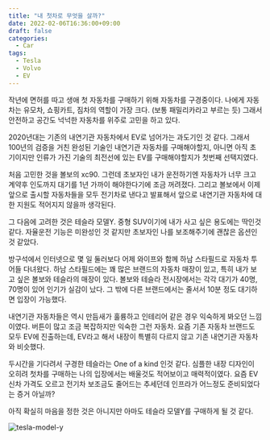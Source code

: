```yaml
---
title: "내 첫차로 무엇을 살까?"
date: 2022-02-06T16:36:00+09:00
draft: false
categories:
  - Car
tags:
  - Tesla
  - Volvo
  - EV
---
```


작년에 면허를 따고 생애 첫 자동차를 구매하기 위해 자동차를 구경중이다.
나에게 자동차는 유모차, 쇼핑카트, 짐차의 역할이 가장 크다. (보통 패밀리카라고 부르는 듯)
그래서 안전하고 공간도 넉넉한 자동차를 위주로 고민을 하고 있다.

2020년대는 기존의 내연기관 자동차에서 EV로 넘어가는 과도기인 것 같다.
그래서 100년의 검증을 거친 완성된 기술인 내연기관 자동차를 구매해야할지,
아니면 아직 초기이지만 인류가 가진 기술의 최전선에 있는 EV를 구매해야할지가 첫번째 선택지였다.

처음 고민한 것을 볼보의 xc90. 그런데 초보자인 내가 운전하기엔 자동차가 너무 크고 계약후 인도까지 대기를 1년 가까이 해야한다기에 조금 꺼려졌다.
그리고 볼보에서 이제 앞으로 출시할 자동차들을 모두 전기차로 낸다고 발표해서 앞으로 내연기관 자동차에 대한 지원도 적어지지 않을까 생각된다.

그 다음에 고려한 것은 테슬라 모델Y. 중형 SUV이기에 내가 사고 싶은 용도에는 딱인것 같다.
자율운전 기능은 미완성인 것 같지만 초보자인 나를 보조해주기에 괜찮은 옵션인 것 같았다.

방구석에서 인터넷으로 몇 일 둘러보다 어제 와이프와 함께 하남 스타필드로 자동차 투어들 다녀왔다.
하남 스타필드에는 꽤 많은 브랜드의 자동차 매장이 있고, 특히 내가 보고 싶은 볼보와 테슬라의 매장이 있다.
볼보와 테슬라 전시장에서는 각각 대기가 40명, 70명이 있어 인기가 실감이 났다.
그 밖에 다른 브랜드에서는 줄서서 10분 정도 대기하면 입장이 가능했다.

내연기관 자동차들은 역시 만듬새가 훌륭하고 인테리어 같은 경우 익숙하게 봐오던 느낌이였다.
버튼이 많고 조금 복잡하지만 익숙한 그런 자동차. 요즘 기존 자동차 브랜드도 모두 EV에 진출하는데,
EV라고 해서 내장이 특별히 다르지 않고 기존 내연기관 자동차와 비슷했다.

두시간을 기다려서 구경한 테슬라는 One of a kind 인것 같다.
심플한 내장 디자인이 오히려 첫차를 구매하는 나의 입장에서는 배울것도 적어보이고 매력적이였다.
요즘 EV 신차 가격도 오르고 전기차 보조금도 줄어드는 추세던데 인프라가 어느정도 준비되었다는 증거 아닐까?

아직 확실히 마음을 정한 것은 아니지만 아마도 테슬라 모델Y를 구매하게 될 것 같다.

![tesla-model-y](https://user-images.githubusercontent.com/2844718/152677753-be42b1e7-0d6d-4940-bd80-1a3ce7c3e257.png)
